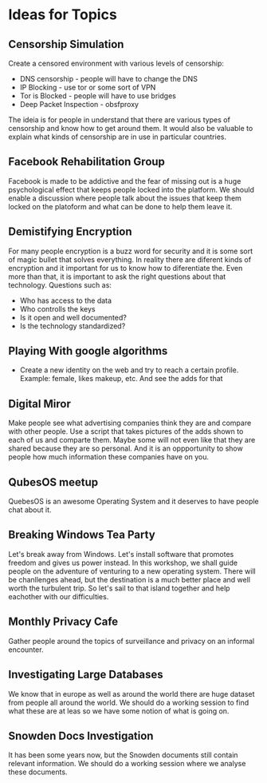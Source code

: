 # Ideas for Topics


## Censorship Simulation
Create a censored environment with various levels of censorship:
  * DNS censorship - people will have to change the DNS
  * IP Blocking    - use tor or some sort of VPN
  * Tor is Blocked - people will have to use bridges
  * Deep Packet Inspection - obsfproxy

The ideia is for people in understand that there are various types of censorship and know how to get around them. It would also be valuable to explain what kinds of censorship are in use in particular countries.


## Facebook Rehabilitation Group
Facebook is made to be addictive and the fear of missing out is a huge psychological effect that keeps people locked into the platform. We should enable a discussion where people talk about the issues that keep them locked on the platoform and what can be done to help them leave it.


## Demistifying Encryption
For many people encryption is a buzz word for security and it is some sort of magic bullet that solves everything. In reality there are diferent kinds of encryption and it important for us to know how to diferentiate the. Even more than that, it is important to ask the right questions about that technology. Questions such as:
  * Who has access to the data
  * Who controlls the keys
  * Is it open and well documented?
  * Is the technology standardized?

## Playing With google algorithms
* Create a new identity on the web and try to reach a certain profile. Example: female, likes makeup, etc. And see the adds for that

## Digital Miror
Make people see what advertising companies think they are and compare with other people. Use a script that takes pictures of the adds shown to each of us and comparte them. Maybe some will not even like that they are shared because they are so personal. And it is an oppportunity to show people how much information these companies have on you.

## QubesOS meetup
QuebesOS is an awesome Operating System and it deserves to have people chat about it.

## Breaking Windows Tea Party
Let's break away from Windows. Let's install software that promotes freedom and gives us power instead. In this workshop, we shall guide people on the adventure of venturing to a new operating system. There will be chanllenges ahead, but the destination is a much better place and well worth the turbulent trip. So let's sail to that island together and help eachother with our difficulties.

## Monthly Privacy Cafe
Gather people around the topics of surveillance and privacy on an informal encounter.

## Investigating Large Databases
We know that in europe as well as around the world there are huge dataset from people all around the world. We should do a working session to find what these are at leas so we have some notion of what is going on.

## Snowden Docs Investigation
It has been some years now, but the Snowden documents still contain relevant information. We should do a working session where we analyse these documents.
